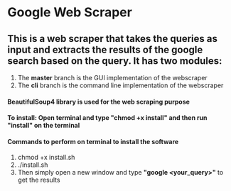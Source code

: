 # Google Web Scraper

## This is a web scraper that takes the queries as input and extracts the results of the google search based on the query. It has two modules: 

  1. The <b>master</b> branch is the GUI implementation of the webscraper
  2. The <b>cli</b> branch is the command line implementation of the webscraper
  
#### BeautifulSoup4 library is used for the web scraping purpose

#### To install: Open terminal and type "chmod +x install" and then run "install" on the terminal

#### Commands to perform on terminal to install the software
  1. chmod +x install.sh<br/>
  2. ./install.sh<br/>
  3. Then simply open a new window and type <b>"google <your_query>"</b> to get the results
